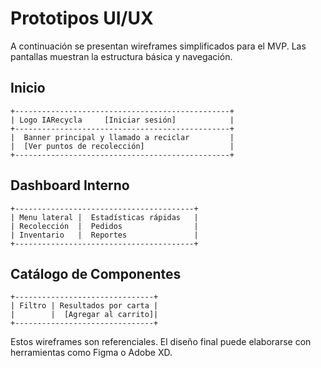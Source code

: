 # Prototipos UI/UX

A continuación se presentan wireframes simplificados para el MVP. Las pantallas muestran la estructura básica y navegación.

## Inicio
```
+------------------------------------------------+
| Logo IARecycla     [Iniciar sesión]            |
+------------------------------------------------+
|  Banner principal y llamado a reciclar         |
|  [Ver puntos de recolección]                   |
+------------------------------------------------+
```

## Dashboard Interno
```
+----------------------------------------+
| Menu lateral |  Estadísticas rápidas   |
| Recolección  |  Pedidos                |
| Inventario   |  Reportes               |
+----------------------------------------+
```

## Catálogo de Componentes
```
+-------------------------------+
| Filtro | Resultados por carta |
|        |  [Agregar al carrito]|
+-------------------------------+
```

Estos wireframes son referenciales. El diseño final puede elaborarse con herramientas como Figma o Adobe XD.


